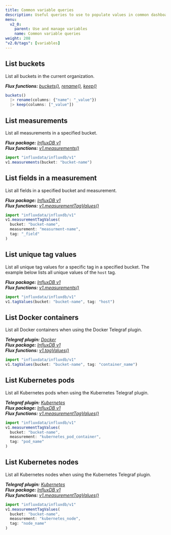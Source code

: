 ```yaml
---
title: Common variable queries
description: Useful queries to use to populate values in common dashboard variable use cases.
menu:
  v2_0:
    parent: Use and manage variables
    name: Common variable queries
weight: 208
"v2.0/tags": [variables]
---
```


## List buckets
List all buckets in the current organization.

_**Flux functions:**
[buckets()](/v2.0/reference/flux/functions/built-in/inputs/buckets/),
[rename()](/v2.0/reference/flux/functions/built-in/transformations/rename/),
[keep()](/v2.0/reference/flux/functions/built-in/transformations/keep/)_

```js
buckets()
  |> rename(columns: {"name": "_value"})
  |> keep(columns: ["_value"])
```

## List measurements
List all measurements in a specified bucket.

_**Flux package:** [InfluxDB v1](/v2.0/reference/flux/functions/influxdb-v1/)  
**Flux functions:** [v1.measurements()](/v2.0/reference/flux/functions/influxdb-v1/measurements/)_

```js
import "influxdata/influxdb/v1"
v1.measurements(bucket: "bucket-name")
```

## List fields in a measurement
List all fields in a specified bucket and measurement.

_**Flux package:** [InfluxDB v1](/v2.0/reference/flux/functions/influxdb-v1/)  
**Flux functions:** [v1.measurementTagValues()](/v2.0/reference/flux/functions/influxdb-v1/measurementtagvalues/)_

```js
import "influxdata/influxdb/v1"
v1.measurementTagValues(
  bucket: "bucket-name",
  measurement: "measurment-name",
  tag: "_field"
)
```

## List unique tag values
List all unique tag values for a specific tag in a specified bucket.
The example below lists all unique values of the `host` tag.

_**Flux package:** [InfluxDB v1](/v2.0/reference/flux/functions/influxdb-v1/)_  
_**Flux functions:** [v1.measurements()](/v2.0/reference/flux/functions/influxdb-v1/measurements/)_  

```js
import "influxdata/influxdb/v1"
v1.tagValues(bucket: "bucket-name", tag: "host")
```

## List Docker containers
List all Docker containers when using the Docker Telegraf plugin.

_**Telegraf plugin:** [Docker](https://docs.influxdata.com/telegraf/latest/plugins/inputs/#docker)_  
_**Flux package:** [InfluxDB v1](/v2.0/reference/flux/functions/influxdb-v1/)_  
_**Flux functions:** [v1.tagValues()](/v2.0/reference/flux/functions/influxdb-v1/tagvalues/)_

```js
import "influxdata/influxdb/v1"
v1.tagValues(bucket: "bucket-name", tag: "container_name")
```

## List Kubernetes pods
List all Kubernetes pods when using the Kubernetes Telegraf plugin.

_**Telegraf plugin:** [Kubernetes](https://docs.influxdata.com/telegraf/latest/plugins/inputs/#kubernetes)_  
_**Flux package:** [InfluxDB v1](/v2.0/reference/flux/functions/influxdb-v1/)_  
_**Flux functions:** [v1.measurementTagValues()](/v2.0/reference/flux/functions/influxdb-v1/measurementtagvalues/)_

```js
import "influxdata/influxdb/v1"
v1.measurementTagValues(
  bucket: "bucket-name",
  measurement: "kubernetes_pod_container",
  tag: "pod_name"
)
```

## List Kubernetes nodes
List all Kubernetes nodes when using the Kubernetes Telegraf plugin.

_**Telegraf plugin:** [Kubernetes](https://docs.influxdata.com/telegraf/latest/plugins/inputs/#kubernetes)_  
_**Flux package:** [InfluxDB v1](/v2.0/reference/flux/functions/influxdb-v1/)_  
_**Flux functions:** [v1.measurementTagValues()](/v2.0/reference/flux/functions/influxdb-v1/measurementtagvalues/)_

```js
import "influxdata/influxdb/v1"
v1.measurementTagValues(
  bucket: "bucket-name",
  measurement: "kubernetes_node",
  tag: "node_name"
)
```
